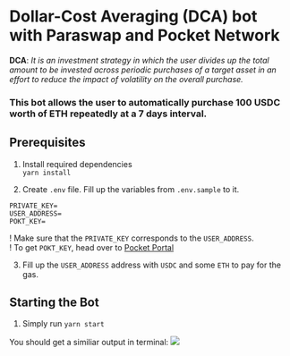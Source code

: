 # Dollar-Cost Averaging (DCA) bot with Paraswap and Pocket Network

**DCA**: _It is an investment strategy in which the user divides up the total amount to be invested across periodic purchases of a target asset in an effort to reduce the impact of volatility on the overall purchase._

### This bot allows the user to automatically purchase 100 USDC worth of ETH repeatedly at a 7 days interval.

## Prerequisites

1. Install required dependencies  
```yarn install```

2. Create `.env` file. Fill up the variables from `.env.sample` to it.  
```
PRIVATE_KEY=
USER_ADDRESS=
POKT_KEY=
```

! Make sure that the `PRIVATE_KEY` corresponds to the `USER_ADDRESS`.\
! To get `POKT_KEY`, head over to [Pocket Portal](https://bit.ly/PocketPortal_SignUp)

3. Fill up the `USER_ADDRESS` address with `USDC` and some `ETH` to pay for the gas.

## Starting the Bot

1. Simply run `yarn start`

You should get a similiar output in terminal:
![](https://i.imgur.com/YtiVevu.png)
